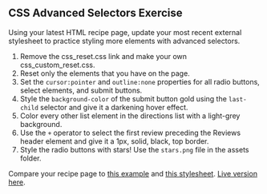 ## CSS Advanced Selectors Exercise

Using your latest HTML recipe page, update your most recent external stylesheet to practice styling more elements with advanced selectors.

1. Remove the css_reset.css link and make your own css_custom_reset.css.
2. Reset only the elements that you have on the page.
3. Set the `cursor:pointer` and `outline:none` properties for all radio buttons, select elements, and submit buttons.
4. Style the `background-color` of the submit button gold using the `last-child` selector and give it a darkening hover effect.
5. Color every other list element in the directions list with a light-grey background.
6. Use the `+` operator to select the first review preceding the Reviews header element and give it a 1px, solid, black, top border.
7. Style the radio buttons with stars! Use the `stars.png` file in the assets folder.

Compare your recipe page to [this example](./example.html) and [this stylesheet](../../assets/advanced_selectors.css). [Live version here](http://appacademy.github.io/curriculum/advanced_selectors.html).
